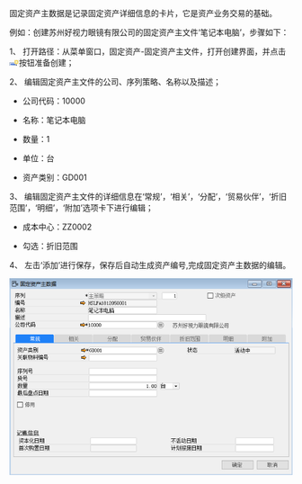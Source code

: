 固定资产主数据是记录固定资产详细信息的卡片，它是资产业务交易的基础。

例如：创建苏州好视力眼镜有限公司的固定资产主文件‘笔记本电脑’，步骤如下：

1、 打开路径：从菜单窗口，固定资产-固定资产主文件，打开创建界面，并点击![img](images/yw8.1.1.png)按钮准备创建；

2、 编辑固定资产主文件的公司、序列策略、名称以及描述；

- 公司代码：10000

- 名称：笔记本电脑

- 数量：1

- 单位：台

- 资产类别：GD001

3、 编辑固定资产主文件的详细信息在‘常规’，‘相关’，‘分配’，‘贸易伙伴’，‘折旧范围’，‘明细’，‘附加’选项卡下进行编辑；

- 成本中心：ZZ0002

- 勾选：折旧范围

4、 左击‘添加’进行保存，保存后自动生成资产编号,完成固定资产主数据的编辑。

![img](images/yw8.1.2.png)

